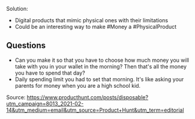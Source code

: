 Solution: 

- Digital products that mimic physical ones with their limitations
- Could be an interesting way to make #Money a #PhysicalProduct 


## Questions
- Can you make it so that you have to choose how much money you will take with you in your wallet in the morning? Then that's all the money you have to spend that day?
- Daily spending limit you had to set that morning. It's like asking your parents for money when you are a high school kid.

Source: https://www.producthunt.com/posts/disposable?utm_campaign=8013_2021-02-14&utm_medium=email&utm_source=Product+Hunt&utm_term=editorial